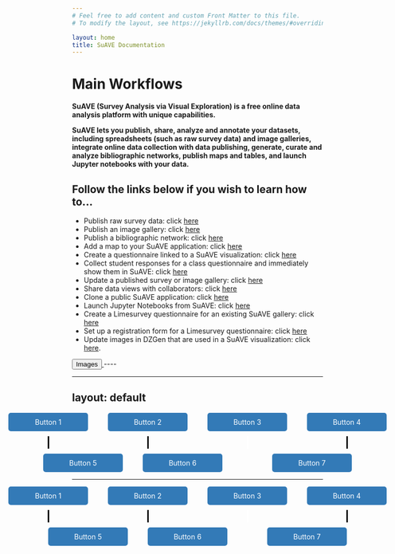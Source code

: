 ```yaml
---
# Feel free to add content and custom Front Matter to this file.
# To modify the layout, see https://jekyllrb.com/docs/themes/#overriding-theme-defaults

layout: home
title: SuAVE Documentation
---
```



# <b>Main Workflows</b>

**SuAVE (Survey Analysis via Visual Exploration) is a free online data analysis platform with unique capabilities.**

**SuAVE lets you publish, share, analyze and annotate your datasets, including spreadsheets (such as raw survey data) and image galleries, integrate online data collection with data publishing, generate, curate and analyze bibliographic networks, publish maps and tables, and launch Jupyter notebooks with your data.**

<h2>Follow the links below if you wish to learn how to...</h2>

- Publish raw survey data: click [here](https://suave-ucsd.github.io/SuAVE-Documentation/Upload_Dataset.html)
- Publish an image gallery: click [here](https://suave-ucsd.github.io/SuAVE-Documentation/Publish_Gallery.html)
- Publish a bibliographic network: click [here](https://suave-ucsd.github.io/SuAVE-Documentation/Bibliographic_Network_Pulbish.html)
- Add a map to your SuAVE application: click [here](https://suave-ucsd.github.io/SuAVE-Documentation/Add_Map_SuAVE.html)
- Create a questionnaire linked to a SuAVE visualization: click [here](https://suave-ucsd.github.io/SuAVE-Documentation/SuAVE_Survey.html)
- Collect student responses for a class questionnaire and immediately show them in SuAVE: click [here](https://suave-ucsd.github.io/SuAVE-Documentation/SuAVE_Class_Survey.html)
- Update a published survey or image gallery: click [here](https://suave-ucsd.github.io/SuAVE-Documentation/Update_Gallery.html)
- Share data views with collaborators: click [here](https://suave-ucsd.github.io/SuAVE-Documentation/Share_Views.html)
- Clone a public SuAVE application: click [here](https://suave-ucsd.github.io/SuAVE-Documentation/Clone_Survey.html)
- Launch Jupyter Notebooks from SuAVE: click [here](https://suave-ucsd.github.io/SuAVE-Documentation/Jupyter_Notebook_SuAVE.html)
- Create a Limesurvey questionnaire for an existing SuAVE gallery: click [here](https://suave-ucsd.github.io/SuAVE-Documentation/Limesurvey_Existing_SuAVE.html)
- Set up a registration form for a Limesurvey questionnaire: click [here](https://suave-ucsd.github.io/SuAVE-Documentation/Registration_Form.html)
- Update images in DZGen that are used in a SuAVE visualization: click [here](https://suave-ucsd.github.io/SuAVE-Documentation/Update_DZGen.html).

<link rel="stylesheet" type="text/css" href="styles.css">

<a href="https://suave-ucsd.github.io/SuAVE-Documentation/Update_DZGen.html">
   <button class="custom-button">Images</button>
</a>
----

---
layout: default
---

<link rel="stylesheet" type="text/css" href="styles.css">

<div class="button-container">
   <div class="button">
      <a href="#">Button 1</a>
      <div class="line"></div>
   </div>
   <div class="button" style="margin-left: 20px;">
      <a href="#">Button 2</a>
      <div class="line"></div>
   </div>
   <div class="button" style="margin-left: 20px;">
      <a href="#">Button 3</a>
      <div class="white-line"></div>
   </div>
   <div class="button" style="margin-left: 20px;">
      <a href="#">Button 4</a>
      <div class="line"></div>
   </div>
</div>
<div class="button-container" style="margin-top: 10px;">
   <div class="button">
      <a href="#">Button 5</a>
   </div>
   <div class="button" style="margin-left: 20px;">
      <a href="#">Button 6</a>
   </div>
   <div class="empty-button" style="margin-left: 20px;"></div> <!-- Empty white button -->
   <div class="button" style="margin-left: 20px;">
      <a href="#">Button 7</a>
   </div>
</div>

<style>
   .button-container {
      display: flex;
      justify-content: center;
      align-items: center;
   }
   .button {
      position: relative;
      text-align: center;
      display: flex;
      flex-direction: column;
      align-items: center;
   }
   .line {
      width: 3px;
      height: 25px; /* Adjust the height of the line */
      background-color: black;
      margin-top: 10px; /* Adjust the distance of the line from the button */
   }
   .white-line {
      width: 3px;
      height: 25px; /* Adjust the height of the line */
      background-color: white;
      margin-top: 10px; /* Adjust the distance of the line from the button */
   }
   .empty-button {
      width: 160px; /* Adjust the width of the empty button for spacing */
      padding: 10px 20px;
      border-radius: 5px;
      visibility: hidden; /* Hide the empty button */
   }
   .button a {
      width: 120px;
      display: inline-block;
      padding: 10px 20px;
      background-color: #337ab7;
      color: white;
      text-decoration: none;
      border-radius: 5px;
   }
   .button:not(:last-child) {
      margin-right: 20px;
   }
</style>



--------

<div class="button-container">
   <div class="button">
      <a href="#">Button 1</a>
      <div class="line"></div>
   </div>
   <div class="button" style="margin-left: 20px;">
      <a href="#">Button 2</a>
      <div class="line"></div>
   </div>
   <div class="button" style="margin-left: 20px;">
      <a href="#">Button 3</a>
      <div class="white-line"></div>
   </div>
   <div class="button" style="margin-left: 20px;">
      <a href="#">Button 4</a>
      <div class="line"></div>
   </div>
</div>
<div class="button-container" style="margin-top: 10px;">
   <div class="button">
      <a href="#">Button 5</a>
   </div>
   <div class="button" style="margin-left: 20px;">
      <a href="#">Button 6</a>
   </div>
   <div class="empty-button"></div> <!-- Empty white button -->
   <div class="button" style="margin-left: 20px;">
      <a href="#">Button 7</a>
   </div>
</div>
